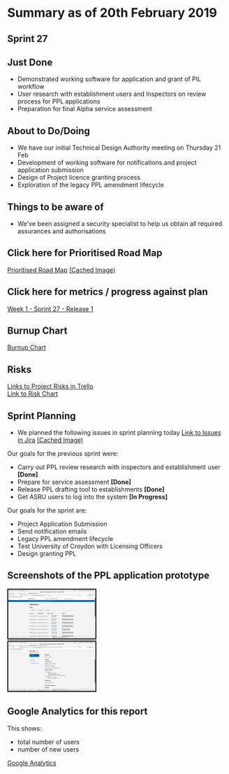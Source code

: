 # Summary as of 20th February 2019 

## Sprint 27

## Just Done
* Demonstrated working software for application and grant of PIL workflow
* User research with establishment users and Inspectors on review process for PPL applications
* Preparation for final Alpha service assessment

## About to Do/Doing
* We have our initial Technical Design Authority meeting on Thursday 21 Feb
* Development of working software for notifications and project application submission
* Design of Project licence granting process
* Exploration of the legacy PPL amendment lifecycle

## Things to be aware of
* We've been assigned a security specialist to help us obtain all required assurances and authorisations

## Click here for Prioritised Road Map
[Prioritised Road Map](https://trello.com/b/p7x9hbPV/prioritised-roadmap)    [\(Cached Image\)](graphs/ASLRoadMap20022019.jpg)

## Click here for metrics / progress against plan
[Week 1 - Sprint 27 - Release 1](graphs/progress20022019.png)

## Burnup Chart
[Burnup Chart](burnup20022019.md)

## Risks
[Links to Project Risks in Trello](https://trello.com/b/VuFuCL7t/risk-register-and-kpis-asl-delivery) 
<BR>
[Link to Risk Chart](graphs/risk20022019.png)

## Sprint Planning
* We planned the following issues in sprint planning today [Link to Issues in Jira](https://jira.digital.homeoffice.gov.uk/secure/RapidBoard.jspa?rapidView=261)    [\(Cached Image\)](graphs/sprint20022019.png)

Our goals for the previous sprint were:
* Carry out PPL review research with inspectors and establishment user
**[Done]**
* Prepare for service assessment
**[Done]**
* Release PPL drafting tool to establishments
**[Done]**
* Get ASRU users to log into the system
**[In Progress]**

Our goals for the sprint are:
* Project Application Submission 
* Send notification emails 
* Legacy PPL amendment lifecycle 
* Test University of Croydon with Licensing Officers 
* Design granting PPL


## Screenshots of the PPL application prototype
<a href="graphs/proto1_20022019.png"><img src="graphs/proto1_20022019.png" alt="HTML5 Icon" width="200" style="border:2px solid black"></a>
<br>
<a href="graphs/proto2_20022019.png"><img src="graphs/proto2_20022019.png" alt="HTML5 Icon" width="200" style="border:2px solid black"></a>
<br>

## Google Analytics for this report

This shows:
* total number of users
* number of new users

[Google Analytics](graphs/GA20022019.jpg)

